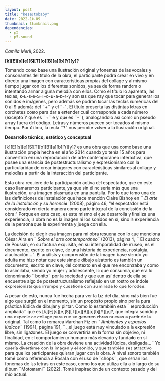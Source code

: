 ```yaml
---
layout: post
title: "kesestobaby"
date: 2022-10-09
thumbnail: thumbnail.png
dependencies:
  - p5
  - p5.sound
---
```


<div id="div-sketch">
  <script type="text/javascript" src="sketch.js"></script>
</div>

_Camila Merli_, 2022.

**[k][E][s][e][S][T][o][B][a][b][Y][y]?**


Tomando como base una ilustración original y fonemas de las vocales y consonantes del título de la obra, el participante podrá crear en vivo y en directo una imagen con características propias del collage y al mismo tiempo jugar con los diferentes sonidos, ya sea de forma random o intentando armar alguna melodía con ellos. Como el título lo aparenta, las teclas, k-E-s-e-S-T-o-B-a-b-Y-y son las que hay que tocar para generar los sonidos e imágenes, pero además se podrán tocar las teclas numéricas del 0 al 9 además del ¨+¨ y el ¨-¨. El título presenta las distintas letras en corchetes como para dar a entender cuál corresponde a cada número (excepto Y que es ¨+¨ e y que es ¨-¨), analogandolo así como un pseudo array fuera del código. Letras y números pueden ser tocados al mismo tiempo. Por último, la tecla ¨?¨ nos permite volver a la ilustración original. 

**Desarrollo técnico, estético y conceptual**

[k][E][s][e][S][T][o][B][a][b][Y][y]? es una obra que usa como base una ilustración propia hecha en el año 2014 cuando yo tenía 15 años para convertirla en una reproducción de arte contemporáneo interactiva, que posee una esencia de postestructuralismo y expresionismo con la particularidad de crear imágenes con características similares al collage y melodías a partir de la interacción del participante.

Esta obra requiere de la participación activa del espectador, que en este caso llamaremos participante, ya que sin él no sería más que una ilustración, una imagen plasmada en una pantalla. Por lo que tomo una de las definiciones de instalación que hace mención Claire Bishop en _¨ El arte de la instalación y su herencia¨_(2008), página 46, “el espectador está considerado en cierta manera como parte integral de la conclusión de la obra.” Porque en este caso, es este mismo el que desarrolla y finaliza una experiencia, la obra no es la imagen ni los sonidos en sí, sino la experiencia de la persona que la experimenta y juega con ella.

La decisión de elegir esa imagen para mi obra resuena con lo que menciona César Aira en _¨ Sobre el arte contemporáneo¨_ (2013), página 4, ¨ El cuadro de Poussin, en su factura exquisita, en su intemporalidad de museo, es el documento, escrito en clave, de una historia de experiencia, nostalgia, alucinación...¨. El análisis y comprensión de la imagen base siendo yo adulta me hizo notar que este simple dibujo aleatorio es también un documento, escrito en clave, del contexto en el que me encontraba y como lo asimilaba, siendo yo mujer y adolescente, lo que consumía, que era lo denominado ¨ bonito¨ por la sociedad y que aun así dentro de ella se encuentre algo de postestructuralismo reflejado en un rostro de índole expresionista que irrumpe y cuestiona con su mirada lo que lo rodea. 

A pesar de esto, nunca fue hecha para ver la luz del día, sino más bien fue algo que surgió en el momento, sin un propósito propio sino por la pura práctica lúdica de dibujar y pintar. Como lo es también esta ¨ reproducción ampliada¨ que es [k][E][s][e][S][T][o][B][a][b][Y][y]?, que integra sonido y una especie de collage para que se generen obras nuevas a partir de la original.  Tal como lo remarca Marchan Fiz en _¨ Ambientes y espacios lúdicos¨_ (1994), página 191, ¨..,el juego está muy vinculado a la expresión libre, sin ligazones. El juego se convertiría en la forma sin objetivo, ni finalidad, en el comportamiento humano más elevado y fundado en sí mismo. La creación de la obra deviene una actividad lúdica, desligada...¨ Yo quería divertirme con la imagen y el sonido, y que también sea atractivo para que lxs participantes quieran jugar con la obra. A nivel sonoro también tomé como referencia a Rosalia con el uso de ¨chops¨, que serían los fonemas de las letras en este caso, como los que utiliza ella a lo largo de su álbum ¨Motomami¨ (2022). Tomé inspiración de un contexto pasado y del mío actual. 
